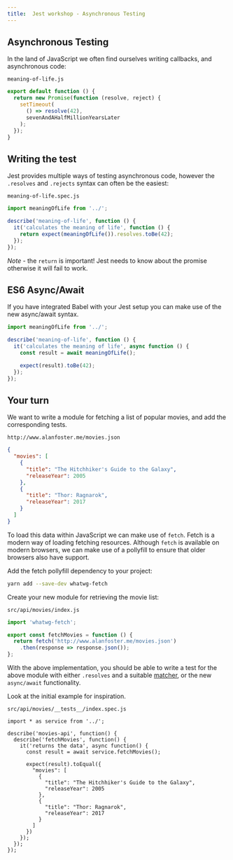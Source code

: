 ```yaml
---
title:  Jest workshop - Asynchronous Testing
---
```


## Asynchronous Testing

In the land of JavaScript we often find ourselves writing callbacks, and asynchronous
code:

`meaning-of-life.js`

```javascript
export default function () {
  return new Promise(function (resolve, reject) {
    setTimeout(
      () => resolve(42),
      sevenAndAHalfMillionYearsLater
    );
  });
}
```

## Writing the test

Jest provides multiple ways of testing asynchronous code, however the `.resolves` and `.rejects`
syntax can often be the easiest:

`meaning-of-life.spec.js`

```javascript
import meaningOfLife from '../';

describe('meaning-of-life', function () {
  it('calculates the meaning of life', function () {
    return expect(meaningOfLife()).resolves.toBe(42);
  });
});
```

*Note* - the `return` is important! Jest needs to know about the promise otherwise
it will fail to work.

## ES6 Async/Await

If you have integrated Babel with your Jest setup you can make use of the new async/await syntax.

```javascript
import meaningOfLife from '../';

describe('meaning-of-life', function () {
  it('calculates the meaning of life', async function () {
    const result = await meaningOfLife();

    expect(result).toBe(42);
  });
});
```

## Your turn

We want to write a module for fetching a list of popular movies, and add the corresponding tests.

`http://www.alanfoster.me/movies.json`

```json
{
  "movies": [
    {
      "title": "The Hitchhiker's Guide to the Galaxy",
      "releaseYear": 2005
    },
    {
      "title": "Thor: Ragnarok",
      "releaseYear": 2017
    }
  ]
}
```

To load this data within JavaScript we can make use of `fetch`. Fetch is a modern way of loading fetching resources.
Although `fetch` is available on modern browsers, we can make use of a pollyfill to ensure that older
browsers also have support.

Add the fetch pollyfill dependency to your project:

```bash
yarn add --save-dev whatwg-fetch
```

Create your new module for retrieving the movie list:

`src/api/movies/index.js`

```javascript
import 'whatwg-fetch';

export const fetchMovies = function () {
  return fetch('http://www.alanfoster.me/movies.json')
    .then(response => response.json());
};
```

With the above implementation, you should be able to write a test for the above module with either `.resolves` and a
suitable [matcher](/workshops/jest/globals-and-matchers/#matchers), or the new `async/await` functionality.

Look at the initial example for inspiration.

`src/api/movies/__tests__/index.spec.js`

```spoilers javascript
import * as service from '../';

describe('movies-api', function() {
  describe('fetchMovies', function() {
    it('returns the data', async function() {
      const result = await service.fetchMovies();

      expect(result).toEqual({
        "movies": [
          {
            "title": "The Hitchhiker's Guide to the Galaxy",
            "releaseYear": 2005
          },
          {
            "title": "Thor: Ragnarok",
            "releaseYear": 2017
          }
        ]
      })
    });
  });
});
```
